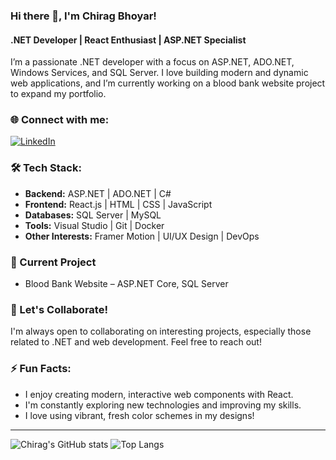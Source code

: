 ### Hi there 👋, I'm Chirag Bhoyar!

#### .NET Developer | React Enthusiast | ASP.NET Specialist

I’m a passionate .NET developer with a focus on ASP.NET, ADO.NET, Windows Services, and SQL Server. I love building modern and dynamic web applications, and I’m currently working on a blood bank website project to expand my portfolio.

### 🌐 Connect with me:

[![LinkedIn](https://img.shields.io/badge/LinkedIn-%230077B5.svg?style=for-the-badge&logo=linkedin&logoColor=white)](https://www.linkedin.com/in/chirag-bhoyar-725747286/)

### 🛠 Tech Stack:
- **Backend:** ASP.NET | ADO.NET | C#
- **Frontend:** React.js | HTML | CSS | JavaScript
- **Databases:** SQL Server | MySQL
- **Tools:** Visual Studio | Git | Docker
- **Other Interests:** Framer Motion | UI/UX Design | DevOps

### 🚀 Current Project
- Blood Bank Website – ASP.NET Core, SQL Server

### 💬 Let's Collaborate!
I'm always open to collaborating on interesting projects, especially those related to .NET and web development. Feel free to reach out!

### ⚡ Fun Facts:
- I enjoy creating modern, interactive web components with React.
- I'm constantly exploring new technologies and improving my skills.
- I love using vibrant, fresh color schemes in my designs!

---

![Chirag's GitHub stats](https://github-readme-stats.vercel.app/api?username=your-github-username&show_icons=true&theme=radical)
![Top Langs](https://github-readme-stats.vercel.app/api/top-langs/?username=your-github-username&layout=compact&theme=radical)
